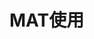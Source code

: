 
# MAT使用
<!-- 
内存分析工具之独立版MAT使用
https://www.cnblogs.com/lybpy/p/9610328.html

MAT使用进阶
https://www.jianshu.com/p/c8e0f8748ac0
-->

